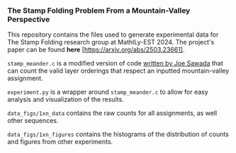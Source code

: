 ### The Stamp Folding Problem From a Mountain-Valley Perspective

This repository contains the files used to generate experimental data for The Stamp Folding research group at MathILy-EST 2024. The project's paper can be found **here** [https://arxiv.org/abs/2503.23661].

`stamp_meander.c` is a modified version of code [written by Joe Sawada](https://www.socs.uoguelph.ca/~sawada/programs.html) that can count the valid layer orderings that respect an inputted mountain-valley assignment.

`experiment.py` is a wrapper around `stamp_meander.c` to allow for easy analysis and visualization of the results.

`data_figs/1xn_data` contains the raw counts for all assignments, as well other sequences.

`data_figs/1xn_figures` contains the histograms of the distribution of counts and figures from other experiments.
